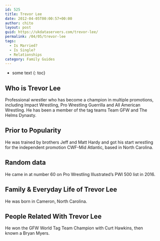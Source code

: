 ```yaml
---
id: 525
title: Trevor Lee
date: 2012-04-05T00:00:57+00:00
author: chito
layout: post
guid: https://ukdataservers.com/trevor-lee/
permalink: /04/05/trevor-lee
tags:
  - Is Married?
  - Is Single?
  - Relationships
category: Family Guides
---
```


* some text
{: toc}
          
          
## Who is  Trevor Lee
                  
                  
                  
Professional wrestler who has become a champion in multiple promotions, including Impact Wrestling, Pro Wrestling Guerrilla and All American Wrestling. He has been a member of the tag teams Team GFW and The Helms Dynasty.
                  
                
                
                
## Prior to Popularity 
                  
                  
                  
He was trained by brothers Jeff and Matt Hardy and got his start wrestling for the independent promotion CWF-Mid Atlantic, based in North Carolina. 
                  
                
                
                
## Random data 
                  
                  
                  
He came in at number 60 on Pro Wrestling Illustrated&#8217;s PWI 500 list in 2016.
                  
                
                
                
## Family & Everyday Life of Trevor Lee
                  
                  
                  
He was born in Cameron, North Carolina. 
                  
                
                
                
## People Related With  Trevor Lee
                  
                  
                  
He won the GFW World Tag Team Champion with Curt Hawkins, then known a Bryan Myers. 
                  
                
              
            
          
          
          
    
    
  
